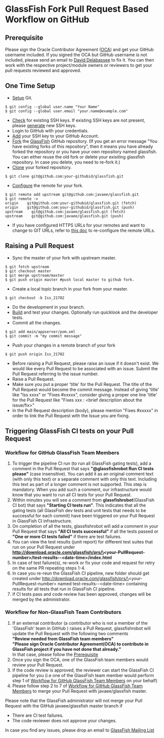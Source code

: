 # GlassFish Fork Pull Request Based Workflow on GitHub

## <a name="pre"></a>Prerequisite 
Please sign the Oracle Contributor Agreement \([OCA](http://www.oracle.com/technetwork/community/oca-486395.html)\) and get your GitHub username included. If you signed the OCA but GitHub username is not included,  please send an email to [David Delabassee](mailto:david.delabassee@oracle.com) to fix it. You can then work with the respective project/module owners or reviewers to get your pull requests reviewed and approved.

## One Time Setup
* [Setup](https://help.github.com/articles/set-up-git/) Git.
 ```
$ git config --global user.name "Your Name"
$ git config --global user.email "your.name@example.com"
```
* [Check](https://help.github.com/articles/checking-for-existing-ssh-keys/) for existing SSH keys. If existing SSH keys are not present, please [generate](https://help.github.com/articles/generating-a-new-ssh-key-and-adding-it-to-the-ssh-agent/) new SSH keys.
* Login to GitHub with your credentials.
* [Add](https://help.github.com/articles/adding-a-new-ssh-key-to-your-github-account/) your SSH key to your GitHub Account.
* [Fork](https://help.github.com/articles/fork-a-repo/) the [GlassFish](https://github.com/javaee/glassfish/) GitHub repository.
 \(If you get an error message "You have existing forks of this repository”, then it means you have already forked the repository or you have your own repository named glassfish. You can either reuse the old fork or delete your exisiting glassfish repository. In case you delete, you need to re-fork it.\)
* [Clone](https://help.github.com/articles/cloning-a-repository/) your forked repository.
```
$ git clone git@github.com:your-githubid/glassfish.git
```
* [Configure](https://help.github.com/articles/configuring-a-remote-for-a-fork/) the remote for your fork.  
```
$ git remote add upstream git@github.com:javaee/glassfish.git
$ git remote -v
origin    git@github.com:your-githubid/glassfish.git (fetch)
origin    git@github.com:your-githubid/glassfish.git (push)
upstream    git@github.com:javaee/glassfish.git (fetch)
upstream    git@github.com:javaee/glassfish.git (push)
```
* If you have configured HTTPS URLs for your remotes and want to change to GIT URLs, refer to [this doc](https://help.github.com/articles/changing-a-remote-s-url/) to re-configure the remote URLs.

## Raising a Pull Request 
* Sync the master of your fork with upstream master.  
```  
$ git fetch upstream 
$ git checkout master
$ git merge upstream/master
$ git push origin master #push local master to github fork.
```
* Create a local topic branch in your fork from your master.  
```
$ git checkout -b Iss_21702
```
* Do the development in your branch.
* [Build](wiki-archive/FullBuildInstructions.html) and test your changes. Optionally run quicklook and the developer tests.
* Commit all the changes.  
```
$ git add main/appserver/pom.xml
$ git commit -m "my commit message"
 ```
 * Push your changes in a remote branch of your fork  
 ```
 $ git push origin Iss_21702
 ```
* Before raising a Pull Request, please raise an issue if it doesn't exist. We would like every Pull Request to be associated with an issue. Submit the Pull Request referring to the issue number.
* Raise a Pull Request.
* Make sure you put a proper 'title' for the Pull Request. The title of the Pull Request would become the commit message. Instead of giving 'title' like "Iss xxxx" or "Fixes #xxxxx", consider giving a proper one line 'title' for the Pull Request like "Fixes xxx : <brief description about the issue/fix>"
* In the Pull Request description (body), please mention "Fixes #xxxxx" in order to link the Pull Request with the Issue you are fixing.

## Triggering GlassFish CI tests on your Pull Request

### <a name="tmwf"></a>Workflow for GitHub GlassFish Team Members
1. To trigger the pipeline CI run (to run all GlassFish gating tests), add a comment in the Pull Request that says **\"@glassfishrobot Run CI tests please\"** (case insensitive). You can add it as an original comment text \(with only this text\)  or a separate comment with only this text. Including this text as part of a longer comment is not supported. This step is mandatory. When you add such a comment, our infrastructure would know that you want to run all CI tests for your Pull Request.
2. Within minutes you will see a comment from **glassfishrobot**\(GlassFish CI bot\) that says **\"Starting CI tests run\"**. This indicates that all the gating tests (all GlassFish dev tests and unit tests that needs to be successful for each commit) have been triggered on your Pull Request in GlassFish CI infrastructure.
3. On completion of all the tests, glassfishrobot will add a comment in your Pull Request that says **\"All CI tests successful\"** if all the tests passed or **\"One or more CI tests failed\"** if there are test failures.
4. You can view the test results (junit report) for different test suites that run on your Pull Request under **http://download.oracle.com/glassfish/prs/\<your-PullRequest-number\>/test-results\-\-\<date-time\>/index.html**
5. In case of test failure(s), re-work or fix your code and request for retry on the same PR repeating steps 1-4.
6. In case you re-reun the GlassFish CI pipeline, new folder should get created under http://download.oracle.com/glassfish/prs/\<your-PullRequest-number\> named test-results\-\-\<date-time\> containing results for all tests that run in GlassFish CI pipeline.
7. If CI tests pass and code review has been approved, changes will be merged by the administrator.


### Workflow for Non-GlassFish Team Contributors
1. If an external contributor (a contributor who is not a member of the 'GlassFish' team in GitHub ) raises a Pull Request, glassfishrobot will update the Pull Request with the following two comments  
**\"Review needed from GlassFish team members\"**   
**\"Please sign Oracle Contributor Agreement(OCA) to contribute in GlassFish project if you have not done that already.\"**  
In that case, please follow the [Prerequisite](#pre)  
2. Once you sign the OCA, one of the GlassFish team members would review your Pull Request.  
3. If the code review is approved, the reviewer can start the GlassFish CI pipeline for you \(i.e one of the GlassFish team member would perform step 1 of [Workflow for GitHub GlassFish Team Members](#tmwf) on your behalf\)
4. Please follow step 2 to 7 of [Workflow for GitHub GlassFish Team Members](#tmwf) to merge your Pull Request with javaee/glassfish master.

Please note that the GlassFish administrator will not merge your Pull Request with the GitHub javaee/glassfish master branch if

* There are CI test failures.
* The code reviewer does not approve your changes.

In case you find any issues, please drop an email to [GlassFish Mailing List](mailto:glassfish@javaee.groups.io)


